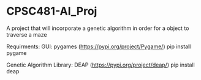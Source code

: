 # CPSC481-AI_Proj
A project that will incorporate a genetic algorithm in order for a object to traverse a maze

Requirments:
GUI: pygames (https://pypi.org/project/Pygame/)
pip install pygame

Genetic Algorithm Library: DEAP (https://pypi.org/project/deap/)
pip install deap
